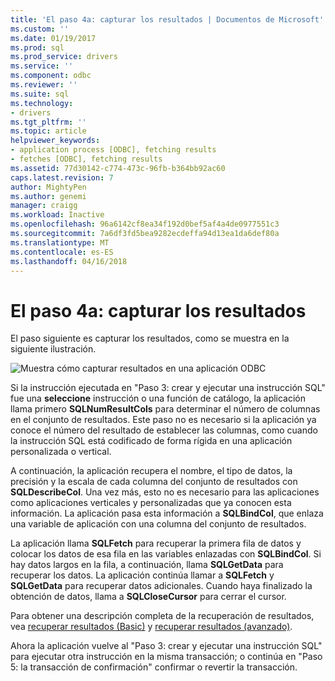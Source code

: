```yaml
---
title: 'El paso 4a: capturar los resultados | Documentos de Microsoft'
ms.custom: ''
ms.date: 01/19/2017
ms.prod: sql
ms.prod_service: drivers
ms.service: ''
ms.component: odbc
ms.reviewer: ''
ms.suite: sql
ms.technology:
- drivers
ms.tgt_pltfrm: ''
ms.topic: article
helpviewer_keywords:
- application process [ODBC], fetching results
- fetches [ODBC], fetching results
ms.assetid: 77d30142-c774-473c-96fb-b364bb92ac60
caps.latest.revision: 7
author: MightyPen
ms.author: genemi
manager: craigg
ms.workload: Inactive
ms.openlocfilehash: 96a6142cf8ea34f192d0bef5af4a4de0977551c3
ms.sourcegitcommit: 7a6df3fd5bea9282ecdeffa94d13ea1da6def80a
ms.translationtype: MT
ms.contentlocale: es-ES
ms.lasthandoff: 04/16/2018
---
```

# <a name="step-4a-fetch-the-results"></a>El paso 4a: capturar los resultados
El paso siguiente es capturar los resultados, como se muestra en la siguiente ilustración.  
  
 ![Muestra cómo capturar resultados en una aplicación ODBC](../../../odbc/reference/develop-app/media/pr14.gif "pr14")  
  
 Si la instrucción ejecutada en "Paso 3: crear y ejecutar una instrucción SQL" fue una **seleccione** instrucción o una función de catálogo, la aplicación llama primero **SQLNumResultCols** para determinar el número de columnas en el conjunto de resultados. Este paso no es necesario si la aplicación ya conoce el número del resultado de establecer las columnas, como cuando la instrucción SQL está codificado de forma rígida en una aplicación personalizada o vertical.  
  
 A continuación, la aplicación recupera el nombre, el tipo de datos, la precisión y la escala de cada columna del conjunto de resultados con **SQLDescribeCol**. Una vez más, esto no es necesario para las aplicaciones como aplicaciones verticales y personalizadas que ya conocen esta información. La aplicación pasa esta información a **SQLBindCol**, que enlaza una variable de aplicación con una columna del conjunto de resultados.  
  
 La aplicación llama **SQLFetch** para recuperar la primera fila de datos y colocar los datos de esa fila en las variables enlazadas con **SQLBindCol**. Si hay datos largos en la fila, a continuación, llama **SQLGetData** para recuperar los datos. La aplicación continúa llamar a **SQLFetch** y **SQLGetData** para recuperar datos adicionales. Cuando haya finalizado la obtención de datos, llama a **SQLCloseCursor** para cerrar el cursor.  
  
 Para obtener una descripción completa de la recuperación de resultados, vea [recuperar resultados (Basic)](../../../odbc/reference/develop-app/retrieving-results-basic.md) y [recuperar resultados (avanzado)](../../../odbc/reference/develop-app/retrieving-results-advanced.md).  
  
 Ahora la aplicación vuelve al "Paso 3: crear y ejecutar una instrucción SQL" para ejecutar otra instrucción en la misma transacción; o continúa en "Paso 5: la transacción de confirmación" confirmar o revertir la transacción.

